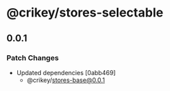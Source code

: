 # @crikey/stores-selectable

## 0.0.1

### Patch Changes

- Updated dependencies [0abb469]
  - @crikey/stores-base@0.0.1
